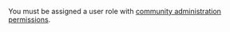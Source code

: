 You must be assigned a user role with [community administration permissions](xref:community-manage-administrators).